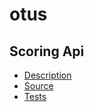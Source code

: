 # otus
## Scoring Api
* [Description](scoring_api/README.md)
* [Source](scoring_api/api)
* [Tests](scoring_api/tests)
